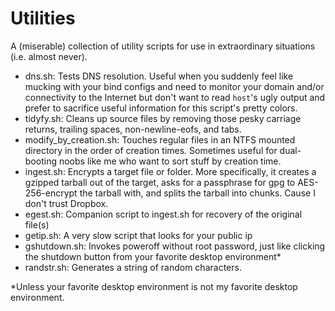 Utilities
==========

A (miserable) collection of utility scripts for use in extraordinary situations (i.e. almost never).

- dns.sh: Tests DNS resolution. Useful when you suddenly feel like mucking with your bind configs and need to monitor your domain and/or connectivity to the Internet but don't want to read `host`'s ugly output and prefer to sacrifice useful information for this script's pretty colors.
- tidyfy.sh: Cleans up source files by removing those pesky carriage returns, trailing spaces, non-newline-eofs, and tabs.
- modify_by_creation.sh: Touches regular files in an NTFS mounted directory in the order of creation times. Sometimes useful for dual-booting noobs like me who want to sort stuff by creation time.
- ingest.sh: Encrypts a target file or folder. More specifically, it creates a gzipped tarball out of the target, asks for a passphrase for gpg to AES-256-encrypt the tarball with, and splits the tarball into chunks. Cause I don't trust Dropbox.
- egest.sh: Companion script to ingest.sh for recovery of the original file(s)
- getip.sh: A very slow script that looks for your public ip
- gshutdown.sh: Invokes poweroff without root password, just like clicking the shutdown button from your favorite desktop environment*
- randstr.sh: Generates a string of random characters.

*Unless your favorite desktop environment is not my favorite desktop
environment.
